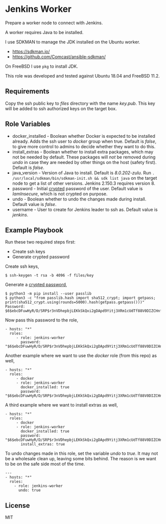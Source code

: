 # Jenkins Worker

Prepare a worker node to connect with Jenkins.

A worker requires Java to be installed.

I use SDKMAN to manage the JDK installed on the Ubuntu worker.

- https://sdkman.io/
- https://github.com/Comcast/ansible-sdkman/

On FreeBSD I use ``pkg`` to install JDK.

This role was developed and tested against Ubuntu 18.04 and FreeBSD 11.2.

## Requirements

Copy the ssh public key to _files_ directory with the name _key.pub_. This key
will be added to ssh authorized keys on the target box.

## Role Variables

- docker_installed - Boolean whether Docker is expected to be installed already. Adds the ssh user to _docker_ group when true. Default is _false_, to give more control to admins to decide whether they want to do this.
- install_extras - Boolean whether to install extra packages, which may not be needed by default. These packages will _not_ be removed during _undo_ in case they are needed by other things on the host (safety first). Default is _false_.
- java_version - Version of Java to install. Default is _8.0.202-zulu_. Run ``. /usr/local/sdkman/bin/sdkman-init.sh && sdk list java`` on the target node to get a list of other versions. Jenkins 2.150.3 requires version 8.
- password - Initial [crypted](https://docs.ansible.com/ansible/latest/reference_appendices/faq.html#how-do-i-generate-crypted-passwords-for-the-user-module) password of the user. Default value is _IamInsecure_, which is not crypted on purpose.
- undo - Boolean whether to undo the changes made during install. Default value
is _false_.
- username - User to create for Jenkins leader to ssh as. Default value is
_jenkins_.

## Example Playbook

Run these two required steps first:

- Create ssh keys
- Generate crypted password

Create ssh keys,

    $ ssh-keygen -t rsa -b 4096 -f files/key

Generate a [crypted password](https://docs.ansible.com/ansible/latest/reference_appendices/faq.html#how-do-i-generate-crypted-passwords-for-the-user-module),

    $ python3 -m pip install --user passlib
    $ python3 -c "from passlib.hash import sha512_crypt; import getpass; print(sha512_crypt.using(rounds=5000).hash(getpass.getpass()))"
    Password:
    $6$ebcDFuwHyR/D/SRP$r3nVDhepbjLEKkSkQxi2gDApd9Yitj3XRm1cUdTf88V0DIZCHnf22HRorSDund7xUlDeAXX8MJECDjSZ4ZOCD1

Now pass this password to the role,

    - hosts: "*"
      roles:
         - role: jenkins-worker
           password: "$6$ebcDFuwHyR/D/SRP$r3nVDhepbjLEKkSkQxi2gDApd9Yitj3XRm1cUdTf88V0DIZCHnf22HRorSDund7xUlDeAXX8MJECDjSZ4ZOCD1"

Another example where we want to use the _docker_ role (from this repo) as well,

    - hosts: "*"
      roles:
         - docker
         - role: jenkins-worker
           docker_installed: true
           password: "$6$ebcDFuwHyR/D/SRP$r3nVDhepbjLEKkSkQxi2gDApd9Yitj3XRm1cUdTf88V0DIZCHnf22HRorSDund7xUlDeAXX8MJECDjSZ4ZOCD1"

A third example where we want to install extras as well,

    - hosts: "*"
      roles:
         - docker
         - role: jenkins-worker
           docker_installed: true
           password: "$6$ebcDFuwHyR/D/SRP$r3nVDhepbjLEKkSkQxi2gDApd9Yitj3XRm1cUdTf88V0DIZCHnf22HRorSDund7xUlDeAXX8MJECDjSZ4ZOCD1"
           install_extras: true

To undo changes made in this role, set the variable _undo_ to _true_. It may not be a wholesale clean up, leaving some
bits behind. The reason is we want to be on the safe side most of the time.

    ---
    - hosts: "*"
      roles:
        - role: jenkins-worker
          undo: true

License
-------

MIT
